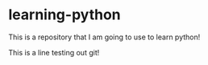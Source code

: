 # learning-python

This is a repository that I am going to use to learn python!


This is a line testing out git!
